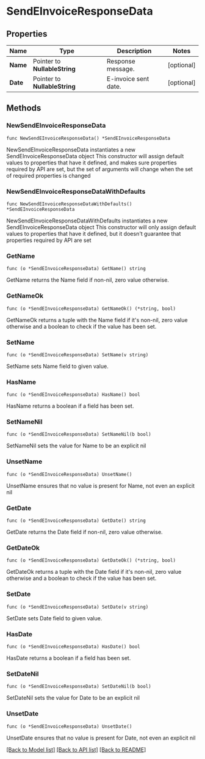 # SendEInvoiceResponseData

## Properties

Name | Type | Description | Notes
------------ | ------------- | ------------- | -------------
**Name** | Pointer to **NullableString** | Response message. | [optional] 
**Date** | Pointer to **NullableString** | E-invoice sent date. | [optional] 

## Methods

### NewSendEInvoiceResponseData

`func NewSendEInvoiceResponseData() *SendEInvoiceResponseData`

NewSendEInvoiceResponseData instantiates a new SendEInvoiceResponseData object
This constructor will assign default values to properties that have it defined,
and makes sure properties required by API are set, but the set of arguments
will change when the set of required properties is changed

### NewSendEInvoiceResponseDataWithDefaults

`func NewSendEInvoiceResponseDataWithDefaults() *SendEInvoiceResponseData`

NewSendEInvoiceResponseDataWithDefaults instantiates a new SendEInvoiceResponseData object
This constructor will only assign default values to properties that have it defined,
but it doesn't guarantee that properties required by API are set

### GetName

`func (o *SendEInvoiceResponseData) GetName() string`

GetName returns the Name field if non-nil, zero value otherwise.

### GetNameOk

`func (o *SendEInvoiceResponseData) GetNameOk() (*string, bool)`

GetNameOk returns a tuple with the Name field if it's non-nil, zero value otherwise
and a boolean to check if the value has been set.

### SetName

`func (o *SendEInvoiceResponseData) SetName(v string)`

SetName sets Name field to given value.

### HasName

`func (o *SendEInvoiceResponseData) HasName() bool`

HasName returns a boolean if a field has been set.

### SetNameNil

`func (o *SendEInvoiceResponseData) SetNameNil(b bool)`

 SetNameNil sets the value for Name to be an explicit nil

### UnsetName
`func (o *SendEInvoiceResponseData) UnsetName()`

UnsetName ensures that no value is present for Name, not even an explicit nil
### GetDate

`func (o *SendEInvoiceResponseData) GetDate() string`

GetDate returns the Date field if non-nil, zero value otherwise.

### GetDateOk

`func (o *SendEInvoiceResponseData) GetDateOk() (*string, bool)`

GetDateOk returns a tuple with the Date field if it's non-nil, zero value otherwise
and a boolean to check if the value has been set.

### SetDate

`func (o *SendEInvoiceResponseData) SetDate(v string)`

SetDate sets Date field to given value.

### HasDate

`func (o *SendEInvoiceResponseData) HasDate() bool`

HasDate returns a boolean if a field has been set.

### SetDateNil

`func (o *SendEInvoiceResponseData) SetDateNil(b bool)`

 SetDateNil sets the value for Date to be an explicit nil

### UnsetDate
`func (o *SendEInvoiceResponseData) UnsetDate()`

UnsetDate ensures that no value is present for Date, not even an explicit nil

[[Back to Model list]](../README.md#documentation-for-models) [[Back to API list]](../README.md#documentation-for-api-endpoints) [[Back to README]](../README.md)


